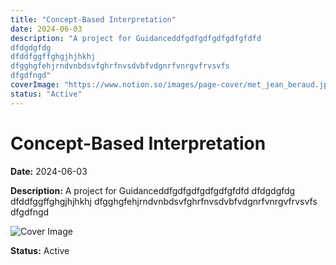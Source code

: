 ```yaml
---
title: "Concept-Based Interpretation"
date: 2024-06-03
description: "A project for Guidanceddfgdfgdfgdfgdfgfdfd
dfdgdgfdg
dfddfggffghgjhjhkhj
dfgghgfehjrndvnbdsvfghrfnvsdvbfvdgnrfvnrgvfrvsvfs
dfgdfngd"
coverImage: "https://www.notion.so/images/page-cover/met_jean_beraud.jpg"
status: "Active"
---
```


# Concept-Based Interpretation

**Date:** 2024-06-03

**Description:** A project for Guidanceddfgdfgdfgdfgdfgfdfd
dfdgdgfdg
dfddfggffghgjhjhkhj
dfgghgfehjrndvnbdsvfghrfnvsdvbfvdgnrfvnrgvfrvsvfs
dfgdfngd

![Cover Image](https://www.notion.so/images/page-cover/met_jean_beraud.jpg)

**Status:** Active
